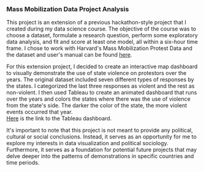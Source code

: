 ### Mass Mobilization Data Project Analysis

This project is an extension of a previous hackathon-style project that I created during my data science course. The objective of the course was to choose a dataset, formulate a research question, perform some exploratory data analysis, and fit and score at least one model, all within a six-hour time frame. I chose to work with Harvard's Mass Mobilization Protest Data and the dataset and user's manual can be found [here](https://dataverse.harvard.edu/file.xhtml?persistentId=doi:10.7910/DVN/HTTWYL/TJJZNG&version=5.1).

For this extension project, I decided to create an interactive map dashboard to visually demonstrate the use of state violence on protestors over the years. The original dataset included seven different types of responses by the states. I categorized the last three responses as violent and the rest as non-violent. I then used Tableau to create an animated dashboard that runs over the years and colors the states where there was the use of violence from the state's side. The darker the color of the state, the more violent events occurred that year.  
[Here](https://public.tableau.com/app/profile/marva.loyfer/viz/MassMobilizationProject/Dashboard1) is the link to the Tableau dashboard.

It's important to note that this project is not meant to provide any political, cultural or social conclusions. Instead, it serves as an opportunity for me to explore my interests in data visualization and political sociology. Furthermore, it serves as a foundation for potential future projects that may delve deeper into the patterns of demonstrations in specific countries and time periods.
